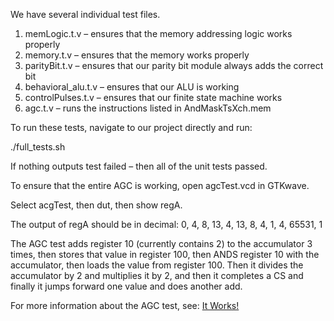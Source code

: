 ﻿We have several individual test files. 
1. memLogic.t.v – ensures that the memory addressing logic works properly
2. memory.t.v – ensures that the memory works properly
3. parityBit.t.v – ensures that our parity bit module always adds the correct bit
4. behavioral_alu.t.v – ensures that our ALU is working
5. controlPulses.t.v – ensures that our finite state machine works
6. agc.t.v – runs the instructions listed in AndMaskTsXch.mem

To run these tests, navigate to our project directly and run:

./full_tests.sh

If nothing outputs test failed – then all of the unit tests passed. 

To ensure that the entire AGC is working, open agcTest.vcd in GTKwave. 

Select acgTest, then dut, then show regA. 

The output of regA should be in decimal:
0, 4, 8, 13, 4, 13,  8, 4, 1, 4, 65531, 1

The AGC test adds register 10 (currently contains 2) to the accumulator 3 times, then stores that value in register 100, then ANDS register 10 with the accumulator, then loads the value from register 100. Then it divides the accumulator by 2 and multiplies it by 2, and then it completes a CS and finally it jumps forward one value and does another add. 

For more information about the AGC test, see: [It Works!](Complete.md)
